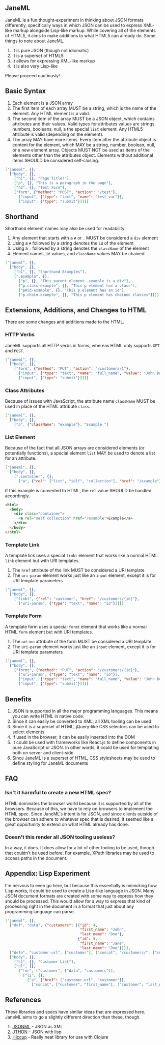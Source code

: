 JaneML
------

JaneML is a fun thought-experiment in thinking about JSON formats differently, specifically ways in which JSON can be used to express XML-like markup alongside Lisp-like markup. While covering all of the elements of HTML5, it aims to make additions to what HTML5 can already do. Some things to note about JaneML.

1. It is pure JSON (though not idiomatic)
1. It is a superset of HTML5
1. It allows for expressing XML-like markup
1. It is also very Lisp-like

Please proceed cautiously! 

## Basic Syntax

1. Each element is a JSON array
1. The first item of each array MUST be a string, which is the name of the element. Any HTML element is a valid.
1. The second item of the array MUST be a JSON object, which contains attributes and their values. Valid types for attributes values are strings, numbers, booleans, null, a the special `list` element. Any HTML5 attribute is valid (depending on the element).
1. The array MAY have more items. Every item after the attribute object is content for the element, which MAY be a string, number, boolean, null, or a new element array. Objects MUST NOT be used as items of the elements other than the attributes object. Elements without additional items SHOULD be considered self-closing.

```json
["janeml", {},
  ["body", {},
    ["h1", {}, "Page Title!"],
    ["p", {}, "This is a paragraph in the page"],
    ["h2", {}, "Test Form"],
    ["form", {"method": "POST", "action": "/test"},
      ["input", {"type": "text", "name": "test_var"}],
      ["input", {"type": "submit"}]]]]
```

## Shorthand

Shorthand element names may also be used for readability. 

1. Any element that starts with a `#` or `.` MUST be considered a `div` element
1. Using a `#` followed by a string denotes the `id` of the element
1. Using a `.` followed by a string denotes the `className` of the element
1. Element names, `id` values, and `className` values MAY be chained

```json
["janeml", {},
  ["body", {},
    ["h1", {}, "Shorthand Examples"],
    [".example", {},
      ["p", {}, "This parent element .example is a div"],
      ["p.class-example", {}, "This p element has a class"],
      ["p#id-example", {}, "This p element has an id"],
      ["p.chain.example", {}, "This p element has chained classes"]]]]
```

## Extensions, Additions, and Changes to HTML

There are some changes and additions made to the HTML.

### HTTP Verbs

JaneML supports all HTTP verbs in forms, whereas HTML only supports `GET` and `POST`.

```json
["janeml", {},
  ["body", {},
    ["form", {"method": "PUT", "action": "/customers/1"},
      ["input", {"type": "text", "name": "full_name", "value": "John Doe"}],
      ["input", {"type": "submit"}]]]]
```

### Class Attributes

Because of issues with JavaScript, the attribute name `className` MUST be used in place of the HTML attribute `class`.

```json
["janeml", {},
  ["body", {},
    ["p", {"className": "example"}, "Example "]
```

### List Element

Because of the fact that all JSON arrays are considered elements (or potentially functions), a special element `list` MAY be used to denote a list for an attribute.

```json
["janeml", {},
  ["body", {},
    [".container", {},
      ["a", {"rel": ["list", "self", "collection"], "href": "/example"}, "Example "]]]]
```

If this example is converted to HTML, the `rel` value SHOULD be handled accordingly.

```html
<html>
  <body>
    <div class="container">
      <a rel="self collection" href="/example">Example</a>
    </div>
  </body>
</html>
```

### Template Link

A template link uses a special `linkt` element that works like a normal HTML `link` element but with URI templates.

1. The `href` attribute of the link MUST be considered a URI template
1. The `uri-param` element works just like an `input` element, except it is for URI template parameters

```json
["janeml", {},
  ["body", {},
    ["linkt", {"rel": "customer", "href": "/customers/{id}"},
      ["uri-param", {"type": "text", "name": "id"}]]]]
```

### Template Form

A template form uses a special `formt` element that works like a normal HTML `form` element but with URI templates.

1. The `action` attribute of the form MUST be considered a URI template
1. The `uri-param` element works just like an `input` element, except it is for URI template parameters

```json
["janeml", {},
  ["body", {},
    ["formt", {"method": "PUT", "action": "/customers/{id}"},
      ["uri-param", {"type": "text", "name": "id"}],
      ["input", {"type": "text", "name": "full_name", "value": "John Doe"}],
      ["input", {"type": "submit"}]]]]
```

## Benefits

1. JSON is supported in all the major programming languages. This means you can write HTML in native code. 
1. Since it can easily be converted to XML, all XML tooling can be used
1. Since it is a superset of HTML, jQuery-like CSS selectors can be used to select elements
1. If used in the browser, it can be easily inserted into the DOM
1. It could be used with frameworks like React.js to define components in pure JavaScript or JSON. In other words, it could be used for templating both on server and client-side.
1. Since JaneML is a superset of HTML, CSS stylesheets may be used to define styling for JaneML documents

## FAQ

### Isn't it harmful to create a new HTML spec?

HTML dominates the browser world because it is supported by all of the browsers. Because of this, we have to rely on browsers to implement the HTML spec. Since JaneML's intent is for JSON, and since clients outside of the browser can adhere to whatever spec that is desired, it seemed like a great opportunity to extend on what HTML already has done.

### Doesn't this render all JSON tooling useless?

In a way, it does. It does allow for a lot of other tooling to be used, though that couldn't be used before. For example, XPath libraries may be used to access paths in the document.

## Appendix: Lisp Experiment

I'm nervous to even go here, but because this essentially is mimicking how Lisp works, it could be used to create a Lisp-like language in JSON. Many JSON document formats are created with some way to express how they should be processed. This would allow for a way to express that kind of processing right in the document in a format that just about any programming language can parse.

```json
["janeml", {},
  ["def", "data", {"customers": [{"id": 4,
                                  "first_name": "John",
                                  "last_name": "Doe"},
                                 {"id": 5,
                                  "first_name": "Jane",
                                  "last_name": "Doe"}]}],
  ["defn", "customer-url", ["customer"], ["concat", "/customers/", ["customer", "id"]]],
  ["body", {},
    ["h1", {}, "Customer List"],
    ["ul", {},
      ["for", ["customer", ["data", "customers"]],
        ["li", {}, 
          ["a", {"href": ["customer-url", "customer"]},
            ["concat", ["customer", "first_name"], ["customer", "last_name"]]]]]]]]
```

## References

These libraries and specs have similar ideas that are expressed here. JaneML aims to go a slightly different direction than these, though.

1. [JSONML](jsonml.org) - JSON as XML
1. [JTHON](https://github.com/jesusabdullah/jthon) - JSON with lisp
1. [Hiccup](https://github.com/weavejester/hiccup) - Really neat library for use with Clojure